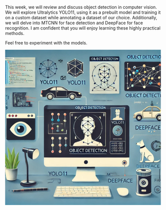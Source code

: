 This week, we will review and discuss object detection in computer vision. We will explore Ultralytics YOLO11, using it as a prebuilt model and training it on a custom dataset while annotating a dataset of our choice. Additionally, we will delve into MTCNN for face detection and DeepFace for face recognition. I am confident that you will enjoy learning these highly practical methods.

Feel free to experiment with the models.

![week-6](https://github.com/tahamsi/computer-vision/blob/main/images/week-8.jpg)

